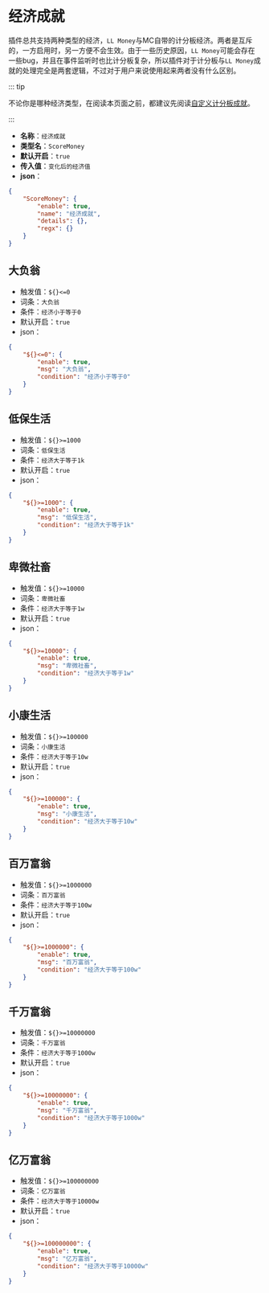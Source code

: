 # 经济成就

插件总共支持两种类型的经济，`LL Money`与MC自带的计分板经济。两者是互斥的，一方启用时，另一方便不会生效。由于一些历史原因，`LL Money`可能会存在一些bug，并且在事件监听时也比计分板复杂，所以插件对于计分板与`LL Money`成就的处理完全是两套逻辑，不过对于用户来说使用起来两者没有什么区别。

::: tip

不论你是哪种经济类型，在阅读本页面之前，都建议先阅读[自定义计分板成就](../diy/1.diyScore.md)。

:::

- **名称**：`经济成就`
- **类型名**：`ScoreMoney`
- **默认开启**：`true`
- **传入值**：`变化后的经济值`
- **json**：

```json
{
	"ScoreMoney": {
		"enable": true,
		"name": "经济成就",
		"details": {},
		"regx": {}
	}
}
```




## 大负翁

- 触发值：`${}<=0`
- 词条：`大负翁`
- 条件：`经济小于等于0`
- 默认开启：`true`
- json：

```json
{
	"${}<=0": {
		"enable": true,
		"msg": "大负翁",
		"condition": "经济小于等于0"
	}
}
```


## 低保生活

- 触发值：`${}>=1000`
- 词条：`低保生活`
- 条件：`经济大于等于1k`
- 默认开启：`true`
- json：

```json
{
	"${}>=1000": {
		"enable": true,
		"msg": "低保生活",
		"condition": "经济大于等于1k"
	}
}
```


## 卑微社畜

- 触发值：`${}>=10000`
- 词条：`卑微社畜`
- 条件：`经济大于等于1w`
- 默认开启：`true`
- json：

```json
{
	"${}>=10000": {
		"enable": true,
		"msg": "卑微社畜",
		"condition": "经济大于等于1w"
	}
}
```


## 小康生活

- 触发值：`${}>=100000`
- 词条：`小康生活`
- 条件：`经济大于等于10w`
- 默认开启：`true`
- json：

```json
{
	"${}>=100000": {
		"enable": true,
		"msg": "小康生活",
		"condition": "经济大于等于10w"
	}
}
```


## 百万富翁

- 触发值：`${}>=1000000`
- 词条：`百万富翁`
- 条件：`经济大于等于100w`
- 默认开启：`true`
- json：

```json
{
	"${}>=1000000": {
		"enable": true,
		"msg": "百万富翁",
		"condition": "经济大于等于100w"
	}
}
```


## 千万富翁

- 触发值：`${}>=10000000`
- 词条：`千万富翁`
- 条件：`经济大于等于1000w`
- 默认开启：`true`
- json：

```json
{
	"${}>=10000000": {
		"enable": true,
		"msg": "千万富翁",
		"condition": "经济大于等于1000w"
	}
}
```


## 亿万富翁

- 触发值：`${}>=100000000`
- 词条：`亿万富翁`
- 条件：`经济大于等于10000w`
- 默认开启：`true`
- json：

```json
{
	"${}>=100000000": {
		"enable": true,
		"msg": "亿万富翁",
		"condition": "经济大于等于10000w"
	}
}
```

